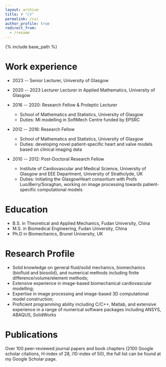 ```yaml
---
layout: archive
title: # "CV"
permalink: /cv/
author_profile: true
redirect_from:
  - /resume
---
```


{% include base_path %}

Work experience
======

* 2023 --       Senior Lecturer, University of Glasgow

* 2020 -- 2023  Lecturer Lecturer in Applied Mathematics, University of Glasgow

* 2016 -- 2020: Research Fellow & Proleptic Lecturer
  * School of Mathematics and Statistics, University of Glasgow
  * Duties: MI modelling in SoftMech Centre funded by EPSRC

* 2012 -- 2016: Research Fellow
  * School of Mathematics and Statistics, University of Glasgow
  * Duties: developing novel patient-specific heart and valve models based on clinical imaging data

* 2010 -- 2012: Post-Doctoral Research Fellow
  * Institute of Cardiovascular and Medical Science, University of Glasgow and EEE Department, University of Strathclyde, UK
  * Duties: Initiating the GlasgowHeart consortium with Profs Luo/Berry/Soraghan, working on image processing towards patient-specific computational models

Education
======
* B.S. in Theoretical and Applied Mechanics, Fudan University, China
* M.S. in  Biomedical Engineering, Fudan University, China
* Ph.D in Biomechanics, Brunel University, UK

  
Research Profile
======
* Solid knowledge on general fluid/solid mechanics, biomechanics (biofluid and biosolid), and numerical methods including finite difference/volume/element methods;
* Extensive experience in image-based biomechanical cardiovascular modelling;
* Expertise in image processing and image-based 3D computational model construction;
* Proficient programming ability including C/C++, Matlab, and extensive experience in a range of numerical software packages including ANSYS, ABAQUS, SolidWorks

Publications
======
Over 100 peer-reviewed journal papers and book chapters (2100 Google scholar citations, H-index of 28, i10-index of 50), the full list can be found at my Google Scholar page.
